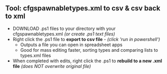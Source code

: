 ## Tool: cfgspawnabletypes.xml to csv  & csv back to xml

* DOWNLOAD .ps1 files to your directory with your cfgspawnabletypes.xml *(or create .ps1 text files)*
* Right click the .ps1 file to **export to csv file** - *(click 'run in powershell')*
  *  Outputs a file you can open in spreadsheet apps
  *  Good for mass editing faster, sorting types and comparing lists to types.xml files
* When completed with edits, right click the .ps1 to **rebuild to a new .xml file** *(does NOT overwrite original file)*